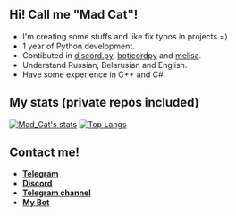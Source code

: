 ## Hi! Call me "Mad Cat"!
- I'm creating some stuffs and like fix typos in projects =)
- 1 year of Python development.
- Contibuted in [discord.py](https://github.com/Rapptz/discord.py), [boticordpy](https://github.com/Boticord/boticordpy) and [melisa](https://github.com/MelisaDev/melisa).
- Understand Russian, Belarusian and English.
- Have some experience in C++ and C#.

## My stats (private repos included)
[![Mad_Cat's stats](https://github-readme-stats.vercel.app/api?username=madcat9958&theme=dark&count_private=True&show_icons=True)](https://github.com/anuraghazra/github-readme-stats)
[![Top Langs](https://github-readme-stats.vercel.app/api/top-langs/?username=madcat9958&theme=dark)](https://github.com/anuraghazra/github-readme-stats)

## Contact me!
- [**Telegram**](https://t.me/justMadKitten)
- [**Discord**](https://discord.com/users/560529834325966858)
- [**Telegram channel**](https://t.me/MadCat9958)
- [**My Bot**](https://bcord.cc/b/madbot)
